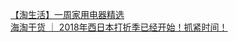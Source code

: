   
[【淘生活】一周家用电器精选](http://www.dianyue.me/archives/280/dzsuupjp54q2gg9f/)  
[海淘干货 ｜ 2018年西日本打折季已经开始！抓紧时间！](http://www.dianyue.me/archives/403/0si6crokp3x3w4ba/)